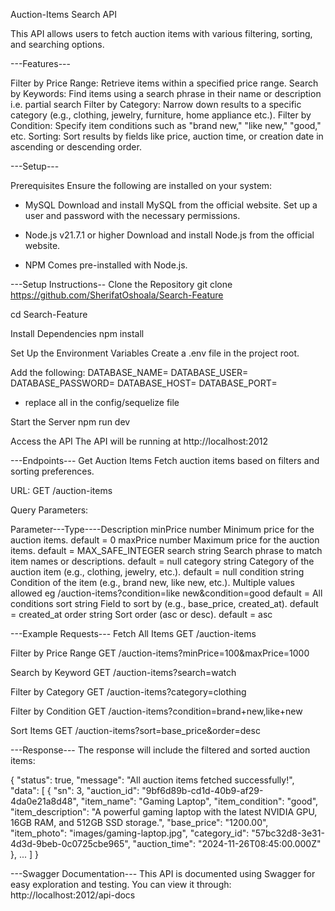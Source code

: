Auction-Items Search API

This API allows users to fetch auction items with various filtering, sorting, and searching options.


---Features---

Filter by Price Range: Retrieve items within a specified price range.
Search by Keywords: Find items using a search phrase in their name or description i.e. partial search
Filter by Category: Narrow down results to a specific category (e.g., clothing, jewelry, furniture, home appliance etc.).
Filter by Condition: Specify item conditions such as "brand new," "like new," "good," etc.
Sorting: Sort results by fields like price, auction time, or creation date in ascending or descending order.


---Setup---

Prerequisites
Ensure the following are installed on your system:

- MySQL
Download and install MySQL from the official website.
Set up a user and password with the necessary permissions.

- Node.js v21.7.1 or higher
Download and install Node.js from the official website.

- NPM
Comes pre-installed with Node.js.

---Setup Instructions--
Clone the Repository
git clone https://github.com/SherifatOshoala/Search-Feature

cd Search-Feature

Install Dependencies
npm install

Set Up the Environment Variables
Create a .env file in the project root.

Add the following:
DATABASE_NAME=
DATABASE_USER=
DATABASE_PASSWORD=
DATABASE_HOST=
DATABASE_PORT=
 - replace all in the config/sequelize file

Start the Server
npm run dev 

Access the API
The API will be running at http://localhost:2012


---Endpoints---
Get Auction Items
Fetch auction items based on filters and sorting preferences.

URL:
GET /auction-items

Query Parameters:

Parameter---Type----Description
minPrice	number	Minimum price for the auction items.	default = 0
maxPrice	number	Maximum price for the auction items.	default = MAX_SAFE_INTEGER
search	    string	Search phrase to match item names or descriptions. 	default = null
category	string	Category of the auction item (e.g., clothing, jewelry, etc.).   default = null
condition	string	Condition of the item (e.g., brand new, like new, etc.). Multiple values allowed eg /auction-items?condition=like new&condition=good  default = All conditions
sort	    string	Field to sort by (e.g., base_price, created_at).    default = created_at
order   	string	Sort order (asc or desc).	 default = asc


---Example Requests---
Fetch All Items
GET /auction-items

Filter by Price Range
GET /auction-items?minPrice=100&maxPrice=1000

Search by Keyword
GET /auction-items?search=watch

Filter by Category
GET /auction-items?category=clothing

Filter by Condition
GET /auction-items?condition=brand+new,like+new

Sort Items
GET /auction-items?sort=base_price&order=desc


---Response---
The response will include the filtered and sorted auction items:

{
  "status": true,
  "message": "All auction items fetched successfully!",
  "data": [
    {
      "sn": 3,
      "auction_id": "9bf6d89b-cd1d-40b9-af29-4da0e21a8d48",
      "item_name": "Gaming Laptop",
      "item_condition": "good",
      "item_description": "A powerful gaming laptop with the latest NVIDIA GPU, 16GB RAM, and 512GB SSD storage.",
      "base_price": "1200.00",
      "item_photo": "images/gaming-laptop.jpg",
      "category_id": "57bc32d8-3e31-4d3d-9beb-0c0725cbe965",
      "auction_time": "2024-11-26T08:45:00.000Z"
    },
    ...
  ]
}

---Swagger Documentation---
This API is documented using Swagger for easy exploration and testing.
You can view it through: http://localhost:2012/api-docs